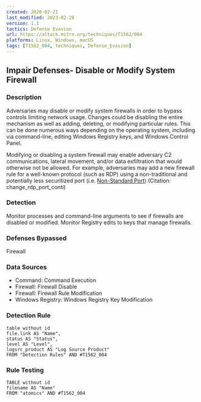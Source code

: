 ```yaml
---
created: 2020-02-21
last_modified: 2023-02-28
version: 1.1
tactics: Defense Evasion
url: https://attack.mitre.org/techniques/T1562/004
platforms: Linux, Windows, macOS
tags: [T1562_004, techniques, Defense_Evasion]
---
```


## Impair Defenses- Disable or Modify System Firewall

### Description

Adversaries may disable or modify system firewalls in order to bypass controls limiting network usage. Changes could be disabling the entire mechanism as well as adding, deleting, or modifying particular rules. This can be done numerous ways depending on the operating system, including via command-line, editing Windows Registry keys, and Windows Control Panel.

Modifying or disabling a system firewall may enable adversary C2 communications, lateral movement, and/or data exfiltration that would otherwise not be allowed. For example, adversaries may add a new firewall rule for a well-known protocol (such as RDP) using a non-traditional and potentially less securitized port (i.e. [Non-Standard Port](https://attack.mitre.org/techniques/T1571)).(Citation: change_rdp_port_conti)

### Detection

Monitor processes and command-line arguments to see if firewalls are disabled or modified. Monitor Registry edits to keys that manage firewalls.

### Defenses Bypassed

Firewall

### Data Sources

  - Command: Command Execution
  -  Firewall: Firewall Disable
  -  Firewall: Firewall Rule Modification
  -  Windows Registry: Windows Registry Key Modification
### Detection Rule

```dataview
table without id
file.link AS "Name",
status AS "Status",
level AS "Level",
logsrc_product AS "Log Source Product"
FROM "Detection Rules" AND #T1562_004
```

### Rule Testing

```dataview
TABLE without id
filename AS "Name"
FROM "atomics" AND #T1562_004
```
